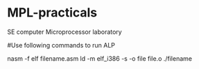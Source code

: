 # MPL-practicals
SE computer Microprocessor laboratory

#Use following commands to run ALP 

nasm -f elf filename.asm
ld -m elf_i386 -s -o file file.o
./filename
